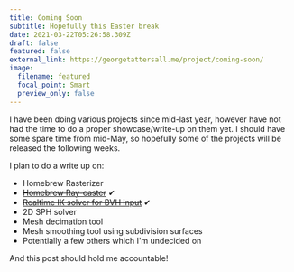 ```yaml
---
title: Coming Soon
subtitle: Hopefully this Easter break
date: 2021-03-22T05:26:58.309Z
draft: false
featured: false
external_link: https://georgetattersall.me/project/coming-soon/
image:
  filename: featured
  focal_point: Smart
  preview_only: false
---
```

I have been doing various projects since mid-last year, however have not had the time to do a proper showcase/write-up on them yet. I should have some spare time from mid-May, so hopefully some of the projects will be released the following weeks.

I plan to do a write up on:

* Homebrew Rasterizer
* ~~[Homebrew Ray-caster](https://georgetattersall.me/project/ray-casting/)~~ ✔
* ~~[Realtime IK solver for BVH input](https://georgetattersall.me/project/mocap-ik-engine/)~~ ✔
* 2D SPH solver
* Mesh decimation tool
* Mesh smoothing tool using subdivision surfaces
* Potentially a few others which I'm undecided on

And this post should hold me accountable!